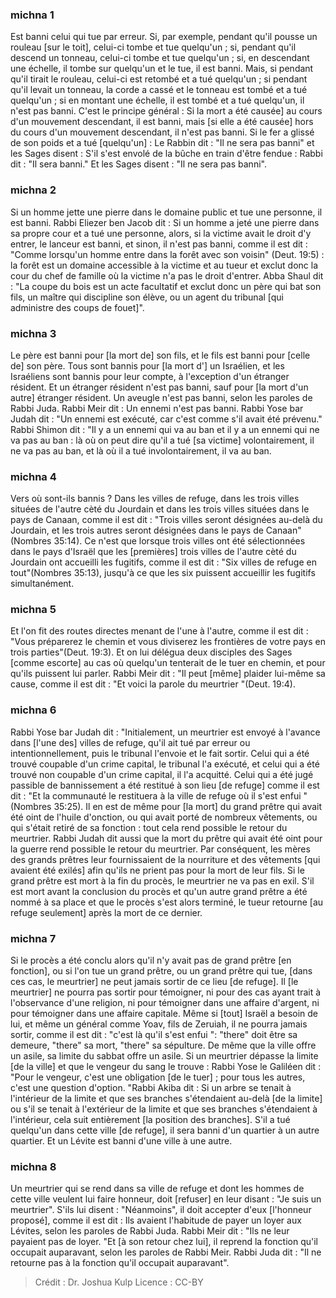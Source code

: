 
### michna 1
Est banni celui qui tue par erreur. Si, par exemple, pendant qu'il pousse un rouleau [sur le toit], celui-ci tombe et tue quelqu'un ; si, pendant qu'il descend un tonneau, celui-ci tombe et tue quelqu'un ; si, en descendant une échelle, il tombe sur quelqu'un et le tue, il est banni. Mais, si pendant qu'il tirait le rouleau, celui-ci est retombé et a tué quelqu'un ; si pendant qu'il levait un tonneau, la corde a cassé et le tonneau est tombé et a tué quelqu'un ; si en montant une échelle, il est tombé et a tué quelqu'un, il n'est pas banni. C'est le principe général : Si la mort a été causée] au cours d'un mouvement descendant, il est banni, mais [si elle a été causée] hors du cours d'un mouvement descendant, il n'est pas banni. Si le fer a glissé de son poids et a tué [quelqu'un] : Le Rabbin dit : "Il ne sera pas banni" et les Sages disent :  S'il s'est envolé de la bûche en train d'être fendue : Rabbi dit : "Il sera banni." Et les Sages disent :  "Il ne sera pas banni".

### michna 2
Si un homme jette une pierre dans le domaine public et tue une personne, il est banni. Rabbi Eliezer ben Jacob dit :  Si un homme a jeté une pierre dans sa propre cour et a tué une personne, alors, si la victime avait le droit d'y entrer, le lanceur est banni, et sinon, il n'est pas banni, comme il est dit : "Comme lorsqu'un homme entre dans la forêt avec son voisin" (Deut. 19:5) : la forêt est un domaine accessible à la victime et au tueur et exclut donc la cour du chef de famille où la victime n'a pas le droit d'entrer. Abba Shaul dit : "La coupe du bois est un acte facultatif et exclut donc un père qui bat son fils, un maître qui discipline son élève, ou un agent du tribunal [qui administre des coups de fouet]".

### michna 3
Le père est banni pour [la mort de] son fils, et le fils est banni pour [celle de] son père. Tous sont bannis pour [la mort d'] un Israélien, et les Israéliens sont bannis pour leur compte, à l'exception d'un étranger résident. Et un étranger résident n'est pas banni, sauf pour [la mort d'un autre] étranger résident. Un aveugle n'est pas banni, selon les paroles de Rabbi Juda. Rabbi Meir dit :  Un ennemi n'est pas banni. Rabbi Yose bar Judah dit :  "Un ennemi est exécuté, car c'est comme s'il avait été prévenu." Rabbi Shimon dit :  "Il y a un ennemi qui va au ban et il y a un ennemi qui ne va pas au ban : là où on peut dire qu'il a tué [sa victime] volontairement, il ne va pas au ban, et là où il a tué involontairement, il va au ban.

### michna 4
Vers où sont-ils bannis ? Dans les villes de refuge, dans les trois villes situées de l'autre cèté du Jourdain et dans les trois villes situées dans le pays de Canaan, comme il est dit : "Trois villes seront désignées au-delà du Jourdain, et les trois autres seront désignées dans le pays de Canaan"(Nombres 35:14). Ce n'est que lorsque trois villes ont été sélectionnées dans le pays d'Israël que les [premières] trois villes de l'autre cèté du Jourdain ont accueilli les fugitifs, comme il est dit : "Six villes de refuge en tout"(Nombres 35:13), jusqu'à ce que les six puissent accueillir les fugitifs simultanément.

### michna 5
Et l'on fit des routes directes menant de l'une à l'autre, comme il est dit : "Vous préparerez le chemin et vous diviserez les frontières de votre pays en trois parties"(Deut. 19:3). Et on lui délégua deux disciples des Sages [comme escorte] au cas où quelqu'un tenterait de le tuer en chemin, et pour qu'ils puissent lui parler. Rabbi Meir dit :  "Il peut [même] plaider lui-même sa cause, comme il est dit : "Et voici la parole du meurtrier "(Deut. 19:4).

### michna 6
Rabbi Yose bar Judah dit :  "Initialement, un meurtrier est envoyé à l'avance dans [l'une des] villes de refuge, qu'il ait tué par erreur ou intentionnellement, puis le tribunal l'envoie et le fait sortir. Celui qui a été trouvé coupable d'un crime capital, le tribunal l'a exécuté, et celui qui a été trouvé non coupable d'un crime capital, il l'a acquitté. Celui qui a été jugé passible de bannissement a été restitué à son lieu [de refuge] comme il est dit : "Et la communauté le restituera à la ville de refuge où il s'est enfui "(Nombres 35:25). Il en est de même pour [la mort] du grand prêtre qui avait été oint de l'huile d'onction, ou qui avait porté de nombreux vêtements, ou qui s'était retiré de sa fonction : tout cela rend possible le retour du meurtrier. Rabbi Judah dit aussi que la mort du prêtre qui avait été oint pour la guerre rend possible le retour du meurtrier. Par conséquent, les mères des grands prêtres leur fournissaient de la nourriture et des vêtements [qui avaient été exilés] afin qu'ils ne prient pas pour la mort de leur fils. Si le grand prêtre est mort à la fin du procès, le meurtrier ne va pas en exil. S'il est mort avant la conclusion du procès et qu'un autre grand prêtre a été nommé à sa place et que le procès s'est alors terminé, le tueur retourne [au refuge seulement] après la mort de ce dernier.

### michna 7
Si le procès a été conclu alors qu'il n'y avait pas de grand prêtre [en fonction], ou si l'on tue un grand prêtre, ou un grand prêtre qui tue, [dans ces cas, le meurtrier] ne peut jamais sortir de ce lieu [de refuge]. Il [le meurtrier] ne pourra pas sortir pour témoigner, ni pour des cas ayant trait à l'observance d'une religion, ni pour témoigner dans une affaire d'argent, ni pour témoigner dans une affaire capitale. Même si [tout] Israël a besoin de lui, et même un général comme Yoav, fils de Zeruiah, il ne pourra jamais sortir, comme il est dit : "c'est là qu'il s'est enfui ":  "there" doit être sa demeure, "there" sa mort, "there" sa sépulture. De même que la ville offre un asile, sa limite du sabbat offre un asile. Si un meurtrier dépasse la limite [de la ville] et que le vengeur du sang le trouve : Rabbi Yose le Galiléen dit :  "Pour le vengeur, c'est une obligation [de le tuer] ; pour tous les autres, c'est une question d'option. "Rabbi Akiba dit : Si un arbre se tenait à l'intérieur de la limite et que ses branches s'étendaient au-delà [de la limite] ou s'il se tenait à l'extérieur de la limite et que ses branches s'étendaient à l'intérieur, cela suit entièrement [la position des branches]. S'il a tué quelqu'un dans cette ville [de refuge], il sera banni d'un quartier à un autre quartier. Et un Lévite est banni d'une ville à une autre.

### michna 8
Un meurtrier qui se rend dans sa ville de refuge et dont les hommes de cette ville veulent lui faire honneur, doit [refuser] en leur disant : "Je suis un meurtrier". S'ils lui disent : "Néanmoins", il doit accepter d'eux [l'honneur proposé], comme il est dit : Ils avaient l'habitude de payer un loyer aux Lévites, selon les paroles de Rabbi Juda. Rabbi Meir dit : "Ils ne leur payaient pas de loyer. "Et [à son retour chez lui], il reprend la fonction qu'il occupait auparavant, selon les paroles de Rabbi Meir. Rabbi Juda dit : "Il ne retourne pas à la fonction qu'il occupait auparavant".

>Crédit : Dr. Joshua Kulp
>Licence : CC-BY